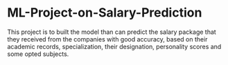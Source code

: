 # ML-Project-on-Salary-Prediction
This project is to built the model than can predict the salary package that they received from the companies with good accuracy, based on their academic records, specialization, their designation, personality scores and some opted subjects. 
